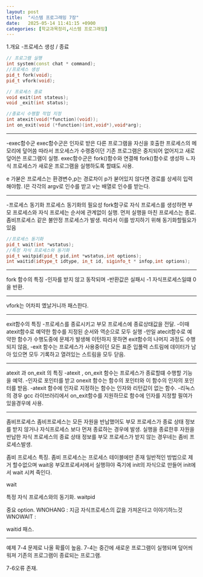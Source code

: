 ```yaml
---
layout: post
title:  "시스템 프로그래밍 7장"
date:   2025-05-14 11:41:15 +0900
categories: [학교과목정리,시스템 프로그래밍]
---
```

1.개요
-프로세스 생성 / 종료
```c++
// 프로그램 실행 
int system(const chat * command);
//프로세스 생성
pid_t fork(void);
pid_t vfork(void);

// 프로세스 종료
void exit(int stateus);
void _exit(int status);

//종료시 수행할 작업 지정
int atexit(void(*function)(void));
int on_exit(void (*function)(int,void*),void*arg);
```

---

-exec함수군
exec함수군은 인자로 받은 다른 프로그램을 자신을 호출한 프로세스의 메모리에 덮어씀
따라서 프오세스가 수랭중이던 기존 프로그램은 중지되어 없어지고 새로 덮어쓴 프로그램이 실행.
exec함수군은 fork()함수와 연결해 fork()함수로 생성하 ㄴ자식 프로세스가 새로운 프로그램을 실행하도록 할떄도 사용. 

e 가붇은 프로세스는 환경변수,p는 경로차이 p가 붇어있지 않다면 경로를 상세히 입력해야함.
l은 각각의 argv로 인수를 받고 v는 배열로 인수를 받는다.

---

-프로세스 동기화
프로세스 동기화의 필요성 
fork함구로 자식 프로세스를 생성하면 부모 프로세스와 자식 프로세는 순서에 관계없이 실행.
먼저 실행을 마친 프로세스는 종료.
좀비프로세스 같은 불안정 프로세스가 발생.
따라서 이를 방지하기 위해 동기화할필요가 있음

```c++
//프로세스 동기화
pid_t wait(int *wstatus);
//특정 자식 프로세스와 동기화
pid_t waitpid(pid_t pid,int *wstatus,int options);
int waitid(idtype_t idtype, in_t id, siginfo_t * infop,int options);
```
---

fork 함수의 특징 
-인자를 받지 않고 동작되며
-반환값은 실패시 -1 자식프로세스일떄 0을 반환.

---
vfork는 어차피 옜날거니까 패스한다.

---

exit함수의 특징
-프로세스를 종료시키고 부모 프로세스에 종료상태값을 전달.
-이때 atexit함수로 예약한 함수를 지정된 순서와 역순으로 모두 실행
-만일 atecit함수로 예약한 함수가 수행도중에 문제가 발생해 이턴하지 못하면 exit함수의 나머지 과정도 수행되지 않음,
-exit 함수는 프로세스가 사용중이던 모든 표준 입풀력 스트림에 데이터가 남아 있으면 모두 기록하고 열려있는 스트림을 모두 닫음.

---
atexit 과 on_exit 의 특징
-atexit , on_exit 함수는 프로세스가 종료할떄 수행할 기능을 예약.
-인자로 포인터를 받고 onexit 함수는 함수의 포인터와 이 함수의 인자의 포인터를 받음.
-atexit 함수에 인자로 지정하는 함수는 인자와 리턴값이 없는 함수.
-리눅스의 경우 gcc 라이브러리에서 on_exit함수를 지원하므로 함수에 인자를 지정할 필여가 있을경우에 사용.

---
좀비프로세스
좀비프로세스는 모든 자원을 반납했어도 부모 프로세스가 종료 상태 정보를 받지 않거나 자식프로세스 보다 먼져 종료하는 경우에 발생.
실행을 종료한후 자원을 반납한 자식 프로세스의 종료 상태 정보를 부모 프로세스가 받지 않는 경우네는 좀비 프로세스발생.

좀비 프로세스 특징.
좀비 프로세스는 프로세스 테이블에만 존재 
일반적인 방법으로 제거 할수없으며 wait응 부모프로세서에서 실행햐야 죽기에 init의 자식으로 만들어 init에서 wait 시켜 죽인다.

wait

특정 자식 프로세스와의 동기화.
waitpid 

중요 option.
WNOHANG : 지금 자식프로세스의 값을 가져온다고 이야기하느것 
WNOWAIT : 

waitid 패스.

---
예제 7-4 문제로 나올 확률이 높음.
7-4는 중간에 새로운 프로그램이 실행되며 덮어씌워져 기존의 프로그램이 종료되는 프로그램.

7-6오류 존재.


```c++
```

